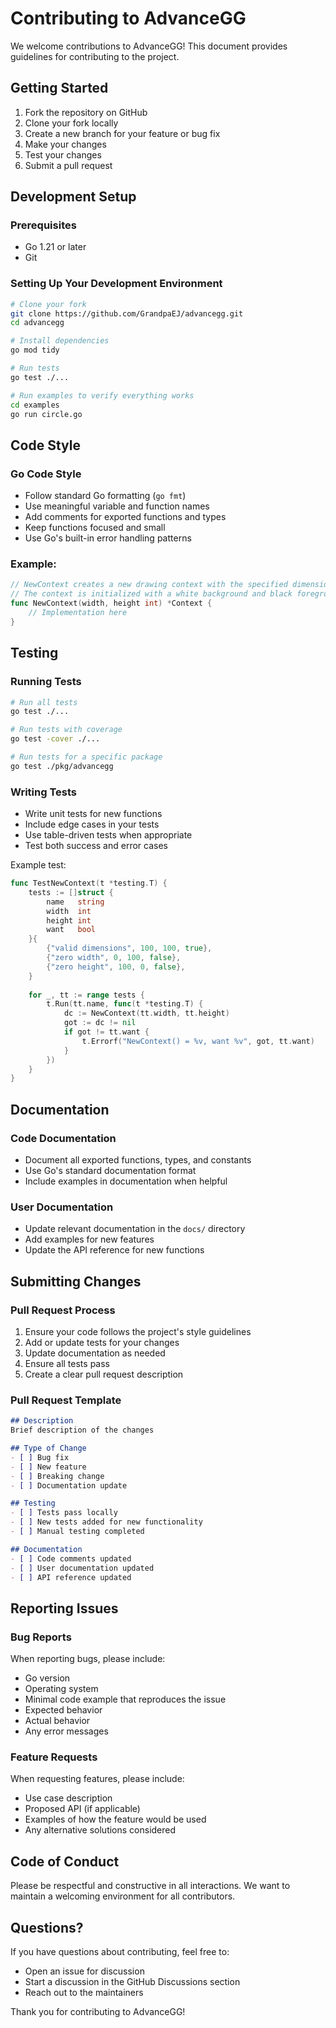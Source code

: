 # Contributing to AdvanceGG

We welcome contributions to AdvanceGG! This document provides guidelines for contributing to the project.

## Getting Started

1. Fork the repository on GitHub
2. Clone your fork locally
3. Create a new branch for your feature or bug fix
4. Make your changes
5. Test your changes
6. Submit a pull request

## Development Setup

### Prerequisites

- Go 1.21 or later
- Git

### Setting Up Your Development Environment

```bash
# Clone your fork
git clone https://github.com/GrandpaEJ/advancegg.git
cd advancegg

# Install dependencies
go mod tidy

# Run tests
go test ./...

# Run examples to verify everything works
cd examples
go run circle.go
```

## Code Style

### Go Code Style

- Follow standard Go formatting (`go fmt`)
- Use meaningful variable and function names
- Add comments for exported functions and types
- Keep functions focused and small
- Use Go's built-in error handling patterns

### Example:

```go
// NewContext creates a new drawing context with the specified dimensions.
// The context is initialized with a white background and black foreground color.
func NewContext(width, height int) *Context {
    // Implementation here
}
```

## Testing

### Running Tests

```bash
# Run all tests
go test ./...

# Run tests with coverage
go test -cover ./...

# Run tests for a specific package
go test ./pkg/advancegg
```

### Writing Tests

- Write unit tests for new functions
- Include edge cases in your tests
- Use table-driven tests when appropriate
- Test both success and error cases

Example test:

```go
func TestNewContext(t *testing.T) {
    tests := []struct {
        name   string
        width  int
        height int
        want   bool
    }{
        {"valid dimensions", 100, 100, true},
        {"zero width", 0, 100, false},
        {"zero height", 100, 0, false},
    }
    
    for _, tt := range tests {
        t.Run(tt.name, func(t *testing.T) {
            dc := NewContext(tt.width, tt.height)
            got := dc != nil
            if got != tt.want {
                t.Errorf("NewContext() = %v, want %v", got, tt.want)
            }
        })
    }
}
```

## Documentation

### Code Documentation

- Document all exported functions, types, and constants
- Use Go's standard documentation format
- Include examples in documentation when helpful

### User Documentation

- Update relevant documentation in the `docs/` directory
- Add examples for new features
- Update the API reference for new functions

## Submitting Changes

### Pull Request Process

1. Ensure your code follows the project's style guidelines
2. Add or update tests for your changes
3. Update documentation as needed
4. Ensure all tests pass
5. Create a clear pull request description

### Pull Request Template

```markdown
## Description
Brief description of the changes

## Type of Change
- [ ] Bug fix
- [ ] New feature
- [ ] Breaking change
- [ ] Documentation update

## Testing
- [ ] Tests pass locally
- [ ] New tests added for new functionality
- [ ] Manual testing completed

## Documentation
- [ ] Code comments updated
- [ ] User documentation updated
- [ ] API reference updated
```

## Reporting Issues

### Bug Reports

When reporting bugs, please include:

- Go version
- Operating system
- Minimal code example that reproduces the issue
- Expected behavior
- Actual behavior
- Any error messages

### Feature Requests

When requesting features, please include:

- Use case description
- Proposed API (if applicable)
- Examples of how the feature would be used
- Any alternative solutions considered

## Code of Conduct

Please be respectful and constructive in all interactions. We want to maintain a welcoming environment for all contributors.

## Questions?

If you have questions about contributing, feel free to:

- Open an issue for discussion
- Start a discussion in the GitHub Discussions section
- Reach out to the maintainers

Thank you for contributing to AdvanceGG!

